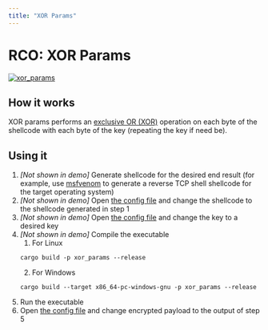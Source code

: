 ```yaml
---
title: "XOR Params"
---
```


# RCO: XOR Params

[![xor_params](https://user-images.githubusercontent.com/14863147/152621001-8de291e1-58dd-4f7e-9916-1846a65f1c83.gif)](https://raw.githubusercontent.com/kmanc/remote_code_oxidation/gh-pages/assets/gifs/xor_params.gif)


## How it works

XOR params performs an [exclusive OR (XOR)](https://en.wikipedia.org/wiki/Exclusive_or) operation on each byte of the shellcode with each byte of the key (repeating the key if need be).


## Using it

1.  *[Not shown in demo]* Generate shellcode for the desired end result (for example, use [msfvenom](https://book.hacktricks.xyz/shells/shells/msfvenom) to generate a reverse TCP shell shellcode for the target operating system)
2.  *[Not shown in demo]* Open [the config file](https://github.com/kmanc/remote_code_oxidation/blob/master/rco_config/src/lib.rs) and change the shellcode to the shellcode generated in step 1
3.  *[Not shown in demo]* Open [the config file](https://github.com/kmanc/remote_code_oxidation/blob/master/rco_config/src/lib.rs) and change the key to a desired key
4.  *[Not shown in demo]* Compile the executable
    1.  For Linux
    ```commandline
    cargo build -p xor_params --release
    ```
    2.  For Windows
    ```commandline
    cargo build --target x86_64-pc-windows-gnu -p xor_params --release
    ```
5.  Run the executable
6.  Open [the config file](https://github.com/kmanc/remote_code_oxidation/blob/master/rco_config/src/lib.rs) and change encrypted payload to the output of step 5
